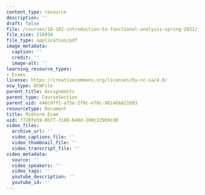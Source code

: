 ```yaml
---
content_type: resource
description: ''
draft: false
file: /courses/18-102-introduction-to-functional-analysis-spring-2021/7720fe590b773188648d100c22969cd0_MIT18_102s21_midterm.pdf
file_size: 218934
file_type: application/pdf
image_metadata:
  caption: ''
  credit: ''
  image-alt: ''
learning_resource_types:
- Exams
license: https://creativecommons.org/licenses/by-nc-sa/4.0/
ocw_type: OCWFile
parent_title: Assignments
parent_type: CourseSection
parent_uid: e46c9ff1-a75e-2f9c-e70c-8614b6621b93
resourcetype: Document
title: Midterm Exam
uid: 7720fe59-0b77-3188-648d-100c22969cd0
video_files:
  archive_url: ''
  video_captions_file: ''
  video_thumbnail_file: ''
  video_transcript_file: ''
video_metadata:
  source: ''
  video_speakers: ''
  video_tags: ''
  youtube_description: ''
  youtube_id: ''
---
```

